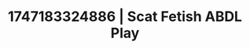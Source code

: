 ---
categories:
- Kinky dreams
- Facial finish
- Soft bondage
- E-girl erotica
- Pierced & proud
image: /assets/images/1747183324886.webp
layout: post
seo:
  description: Featured content with sensual ABDL Play, Scat Fetish. HD images available.
  keywords: ABDL Play, Scat Fetish
  og_image: /assets/images/1747183324886.webp
  schema_type: VisualArtwork
tags:
- '#1747183324886'
- Scat Fetish
- ABDL Play
title: 1747183324886 | Scat Fetish ABDL Play
---